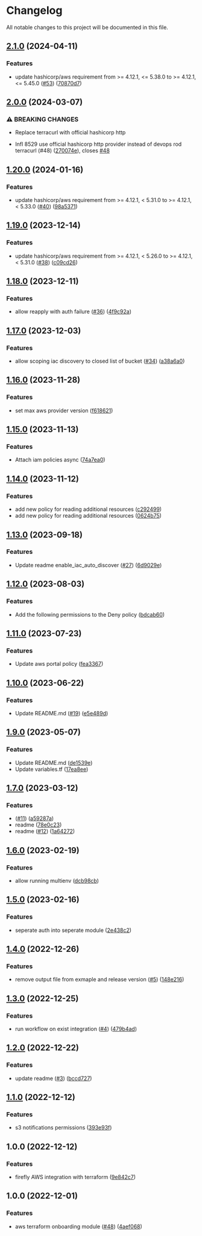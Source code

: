 # Changelog

All notable changes to this project will be documented in this file.

## [2.1.0](https://github.com/gofireflyio/terraform-firefly-aws-onboarding/compare/v2.0.0...v2.1.0) (2024-04-11)


### Features

* update hashicorp/aws requirement from >= 4.12.1, <= 5.38.0 to >= 4.12.1, <= 5.45.0 ([#53](https://github.com/gofireflyio/terraform-firefly-aws-onboarding/issues/53)) ([70870d7](https://github.com/gofireflyio/terraform-firefly-aws-onboarding/commit/70870d754e0489929f8d5be5dba63546c7469946))

## [2.0.0](https://github.com/gofireflyio/terraform-firefly-aws-onboarding/compare/v1.21.0...v2.0.0) (2024-03-07)


### ⚠ BREAKING CHANGES

* Replace terracurl with official hashicorp http

* Infl 8529 use official hashicorp http provider instead of devops rod terracurl (#48) ([270074e](https://github.com/gofireflyio/terraform-firefly-aws-onboarding/commit/270074edb3d0d47058a3eb0e0565f0ac71c8c3d8)), closes [#48](https://github.com/gofireflyio/terraform-firefly-aws-onboarding/issues/48)

## [1.20.0](https://github.com/gofireflyio/terraform-firefly-aws-onboarding/compare/v1.19.0...v1.20.0) (2024-01-16)


### Features

* update hashicorp/aws requirement from >= 4.12.1, < 5.31.0 to >= 4.12.1, < 5.33.0 ([#40](https://github.com/gofireflyio/terraform-firefly-aws-onboarding/issues/40)) ([98a5371](https://github.com/gofireflyio/terraform-firefly-aws-onboarding/commit/98a5371a87d0c126f77776dd5104f605662f8c70))

## [1.19.0](https://github.com/gofireflyio/terraform-firefly-aws-onboarding/compare/v1.18.0...v1.19.0) (2023-12-14)


### Features

* update hashicorp/aws requirement from >= 4.12.1, < 5.26.0 to >= 4.12.1, < 5.31.0 ([#38](https://github.com/gofireflyio/terraform-firefly-aws-onboarding/issues/38)) ([c09cd26](https://github.com/gofireflyio/terraform-firefly-aws-onboarding/commit/c09cd268d9b79865dfd87e4fb63aae13907eb94b))

## [1.18.0](https://github.com/gofireflyio/terraform-firefly-aws-onboarding/compare/v1.17.0...v1.18.0) (2023-12-11)


### Features

* allow reapply with auth failure ([#36](https://github.com/gofireflyio/terraform-firefly-aws-onboarding/issues/36)) ([4f9c92a](https://github.com/gofireflyio/terraform-firefly-aws-onboarding/commit/4f9c92a3269c6ea54d80602d2e6044e3a4061dd6))

## [1.17.0](https://github.com/gofireflyio/terraform-firefly-aws-onboarding/compare/v1.16.0...v1.17.0) (2023-12-03)


### Features

* allow scoping iac discovery to closed list of bucket ([#34](https://github.com/gofireflyio/terraform-firefly-aws-onboarding/issues/34)) ([a38a6a0](https://github.com/gofireflyio/terraform-firefly-aws-onboarding/commit/a38a6a058d4fa9156c0046790e5997875bc4476a))

## [1.16.0](https://github.com/gofireflyio/terraform-firefly-aws-onboarding/compare/v1.15.0...v1.16.0) (2023-11-28)


### Features

* set max aws provider version ([f618621](https://github.com/gofireflyio/terraform-firefly-aws-onboarding/commit/f618621c8cad2a5b903dec0a110a946bb4ef29cf))

## [1.15.0](https://github.com/gofireflyio/terraform-firefly-aws-onboarding/compare/v1.14.0...v1.15.0) (2023-11-13)


### Features

* Attach iam policies async ([74a7ea0](https://github.com/gofireflyio/terraform-firefly-aws-onboarding/commit/74a7ea0b039990c60cab9b7cfdc41d4beda4b381))

## [1.14.0](https://github.com/gofireflyio/terraform-firefly-aws-onboarding/compare/v1.13.0...v1.14.0) (2023-11-12)


### Features

* add new policy for reading additional resources ([c292499](https://github.com/gofireflyio/terraform-firefly-aws-onboarding/commit/c292499a7022839b8509afd0a4427f7cc6ba3a5b))
* add new policy for reading additional resources ([0624b75](https://github.com/gofireflyio/terraform-firefly-aws-onboarding/commit/0624b7559dfe666e8a9a7c740009d239505bfc21))

## [1.13.0](https://github.com/gofireflyio/terraform-firefly-aws-onboarding/compare/v1.12.0...v1.13.0) (2023-09-18)


### Features

* Update readme enable_iac_auto_discover ([#27](https://github.com/gofireflyio/terraform-firefly-aws-onboarding/issues/27)) ([6d9029e](https://github.com/gofireflyio/terraform-firefly-aws-onboarding/commit/6d9029eb5f3616a6e5c7d3931f3e6afcbc607bc2))

## [1.12.0](https://github.com/gofireflyio/terraform-firefly-aws-onboarding/compare/v1.11.0...v1.12.0) (2023-08-03)


### Features

* Add the following permissions to the Deny policy ([bdcab60](https://github.com/gofireflyio/terraform-firefly-aws-onboarding/commit/bdcab606e852a19fc83db8617ef1fde26547cd3a))

## [1.11.0](https://github.com/gofireflyio/terraform-firefly-aws-onboarding/compare/v1.10.0...v1.11.0) (2023-07-23)


### Features

* Update aws portal policy ([fea3367](https://github.com/gofireflyio/terraform-firefly-aws-onboarding/commit/fea3367350ee476e7e664a0d833b6aabd59e5665))

## [1.10.0](https://github.com/gofireflyio/terraform-firefly-aws-onboarding/compare/v1.9.0...v1.10.0) (2023-06-22)


### Features

* Update README.md ([#19](https://github.com/gofireflyio/terraform-firefly-aws-onboarding/issues/19)) ([e5e489d](https://github.com/gofireflyio/terraform-firefly-aws-onboarding/commit/e5e489d2d947ea3a989ad76a1425ed2637fcc694))

## [1.9.0](https://github.com/gofireflyio/terraform-firefly-aws-onboarding/compare/v1.8.0...v1.9.0) (2023-05-07)


### Features

* Update README.md ([de1539e](https://github.com/gofireflyio/terraform-firefly-aws-onboarding/commit/de1539eaa189b079c227c81bb1a166705b9dfaba))
* Update variables.tf ([17ea8ee](https://github.com/gofireflyio/terraform-firefly-aws-onboarding/commit/17ea8ee310f4b3de9fdd706afd5d7db5793f3686))

## [1.7.0](https://github.com/gofireflyio/terraform-firefly-aws-onboarding/compare/v1.6.0...v1.7.0) (2023-03-12)


### Features

* ([#11](https://github.com/gofireflyio/terraform-firefly-aws-onboarding/issues/11)) ([a59287a](https://github.com/gofireflyio/terraform-firefly-aws-onboarding/commit/a59287a1eb78064d4a2c69bda13bb6d572a7b7a3))
* readme ([78e0c23](https://github.com/gofireflyio/terraform-firefly-aws-onboarding/commit/78e0c2388600f0238b790b9bfce264394b22de70))
* readme ([#12](https://github.com/gofireflyio/terraform-firefly-aws-onboarding/issues/12)) ([1a64272](https://github.com/gofireflyio/terraform-firefly-aws-onboarding/commit/1a642720c873aad8b2f44768ead470ea9f02cfa8))

## [1.6.0](https://github.com/gofireflyio/terraform-firefly-aws-onboarding/compare/v1.5.0...v1.6.0) (2023-02-19)


### Features

* allow running multienv ([dcb98cb](https://github.com/gofireflyio/terraform-firefly-aws-onboarding/commit/dcb98cbe7b73cb4659d4aeb2054566f98b850d39))

## [1.5.0](https://github.com/gofireflyio/terraform-firefly-aws-onboarding/compare/v1.4.0...v1.5.0) (2023-02-16)


### Features

* seperate auth into seperate module ([2e438c2](https://github.com/gofireflyio/terraform-firefly-aws-onboarding/commit/2e438c2474f98369bc710322cf42501c28e4bbf6))

## [1.4.0](https://github.com/gofireflyio/terraform-firefly-aws-onboarding/compare/v1.3.0...v1.4.0) (2022-12-26)


### Features

* remove output file from exmaple and release version ([#5](https://github.com/gofireflyio/terraform-firefly-aws-onboarding/issues/5)) ([148e216](https://github.com/gofireflyio/terraform-firefly-aws-onboarding/commit/148e2167599d78c10b062d8f63ae7f6799e5470c))

## [1.3.0](https://github.com/gofireflyio/terraform-firefly-aws-onboarding/compare/v1.2.0...v1.3.0) (2022-12-25)


### Features

* run workflow on exist integration ([#4](https://github.com/gofireflyio/terraform-firefly-aws-onboarding/issues/4)) ([479b4ad](https://github.com/gofireflyio/terraform-firefly-aws-onboarding/commit/479b4ad83658fa7cd59f31ec5b8e260f6e948f6e))

## [1.2.0](https://github.com/gofireflyio/terraform-firefly-aws-onboarding/compare/v1.1.0...v1.2.0) (2022-12-22)


### Features

* update readme ([#3](https://github.com/gofireflyio/terraform-firefly-aws-onboarding/issues/3)) ([bccd727](https://github.com/gofireflyio/terraform-firefly-aws-onboarding/commit/bccd727db1b1441de0a236eaad3427a478bef477))

## [1.1.0](https://github.com/gofireflyio/terraform-firefly-aws-onboarding/compare/v1.0.0...v1.1.0) (2022-12-12)


### Features

* s3 notifications permissions ([393e93f](https://github.com/gofireflyio/terraform-firefly-aws-onboarding/commit/393e93f9edb92a9ce82e4ea731eda2c1a8225d98))

## 1.0.0 (2022-12-12)


### Features

* firefly AWS integration with terraform ([9e842c7](https://github.com/gofireflyio/terraform-firefly-aws-onboarding/commit/9e842c7133037a601ecba7bd126ecc962431548c))

## 1.0.0 (2022-12-01)


### Features

* aws terraform onboarding module ([#48](https://github.com/gofireflyio/terraform-firefly-aws-read-only/issues/48)) ([4aef068](https://github.com/gofireflyio/terraform-firefly-aws-read-only/commit/4aef0689ad8f9131702b072d098c1f7e90cdc9b3))

